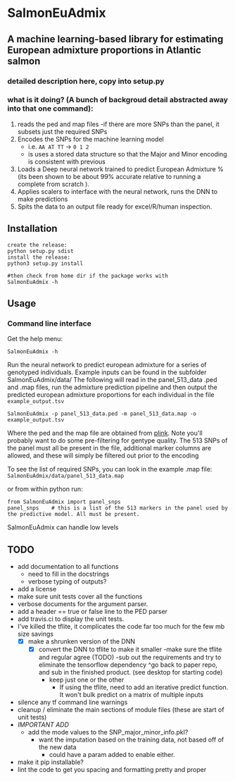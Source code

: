 # SalmonEuAdmix
## A machine learning-based library for estimating European admixture proportions in Atlantic salmon

### detailed description here, copy into setup.py

### what is it doing? (A bunch of backgroud detail abstracted away into that one command):

1. reads the ped and map files
	-if there are more SNPs than the panel, it subsets just the required SNPs
2. Encodes the SNPs for the machine learning model
	- i.e. `AA AT TT` -> `0 1 2`
	- is uses a stored data structure so that the Major and Minor encoding is consistent with previous
3. Loads a Deep neural network trained to predict European Admixture % (its been shown to be about 99% accurate relative to running a complete from scratch ).
4. Applies scalers to interface with the neural network, runs the DNN to make predictions
5. Spits the data to an output file ready for excel/R/human inspection.



## Installation

```
create the release:
python setup.py sdist
install the release:
python3 setup.py install

#then check from home dir if the package works with
SalmonEuAdmix -h
```

## Usage 
### Command line interface

Get the help menu:
```
SalmonEuAdmix -h
```

Run the neural network to predict european admixture for a series of genotyped individuals.
Example inputs can be found in the subfolder SalmonEuAdmix/data/
The following will read in the panel_513_data .ped and .map files, run the admixture prediction pipeline and then output the predicted european admixture proportions for each individual in the file `example_output.tsv`

```
SalmonEuAdmix -p panel_513_data.ped -m panel_513_data.map -o example_output.tsv

```

Where the ped and the map file are obtained from [plink](https://www.cog-genomics.org/plink/). Note you'll probably want to do some pre-filtering for gentype quality. The 513 SNPs of the panel must all be present in the file, additional marker columns are allowed, and these will simply be filtered out prior to the encoding

To see the list of required SNPs, you can look in the example .map file:
`SalmonEuAdmix/data/panel_513_data.map`

or from within python run:
```
from SalmonEuAdmix import panel_snps
panel_snps    # this is a list of the 513 markers in the panel used by the predictive model. All must be present.
```

SalmonEuAdmix can handle low levels





## TODO
- add documentation to all functions
    - need to fill in the docstrings
    - verbose typing of outputs?
- add a license
- make sure unit tests cover all the functions
- verbose documents for the argument parser.
- add a header == true or false line to the PED parser
- add travis.ci to display the unit tests.
- I've killed the tflite, it complicates the code far too much for the few mb size savings
    - [x] make a shrunken version of the DNN
        -[x] convert the DNN to tflite to make it smaller
        -make sure the tflite and regular agree (TODO)
        -sub out the requirements and try to eliminate the tensorflow dependency
            ^go back to paper repo, and sub in the finished product. (see desktop for starting code)
            - keep just one or the other
                - If using the tflite, need to add an iterative predict function. It won't bulk predict on a matrix of multiple inputs
- silence any tf command line warnings
- cleanup / eliminate the main sections of module files (these are start of unit tests)
- *IMPORTANT ADD*
    - add the mode values to the SNP_major_minor_info.pkl?
        - want the imputation based on the training data, not based off of the new data
            - could have a param added to enable either.
- make it pip installable?
- lint the code to get you spacing and formatting pretty and proper